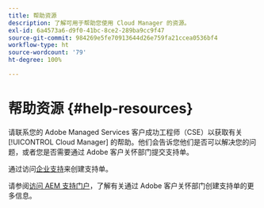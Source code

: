 ```yaml
---
title: 帮助资源
description: 了解可用于帮助您使用 Cloud Manager 的资源。
exl-id: 6a4573a6-d9f0-41bc-8ce2-289ba9cc9f47
source-git-commit: 984269e5fe70913644d26e759fa21ccea0536bf4
workflow-type: ht
source-wordcount: '79'
ht-degree: 100%

---
```



# 帮助资源 {#help-resources}

请联系您的 Adobe Managed Services 客户成功工程师（CSE）以获取有关 [!UICONTROL Cloud Manager] 的帮助。他们会告诉您他们是否可以解决您的问题，或者您是否需要通过 Adobe 客户关怀部门提交支持单。

通过访问[企业支持](https://experienceleague.adobe.com/?support-tab=home#support)来创建支持单。

请参阅[访问 AEM 支持门户](https://helpx.adobe.com/cn/enterprise/using/support-and-expert-services.html)，了解有关通过 Adobe 客户关怀部门创建支持单的更多信息。
